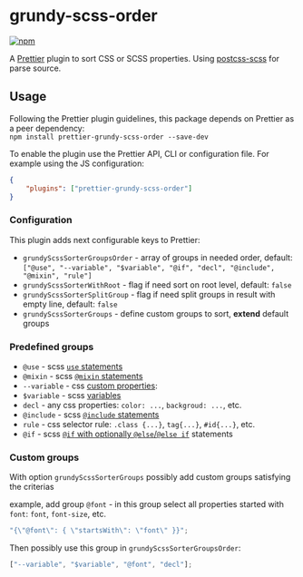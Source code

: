 # grundy-scss-order

[![npm][npm-badge]][npm]

A [Prettier](https://prettier.io/) plugin to sort CSS or SCSS properties. Using [postcss-scss](https://github.com/postcss/postcss-scss) for parse source.

## Usage

Following the Prettier plugin guidelines, this package depends on Prettier as a peer dependency:  
`npm install prettier-grundy-scss-order --save-dev`

To enable the plugin use the Prettier API, CLI or configuration file. For example using the JS configuration:

```json
{
    "plugins": ["prettier-grundy-scss-order"]
}
```

### Configuration

This plugin adds next configurable keys to Prettier:

- `grundyScssSorterGroupsOrder` - array of groups in needed order, default:
  `["@use", "--variable", "$variable", "@if", "decl", "@include", "@mixin", "rule"]`
- `grundyScssSorterWithRoot` - flag if need sort on root level, default: `false`
- `grundyScssSorterSplitGroup` - flag if need split groups in result with empty line, default: `false`
- `grundyScssSorterGroups` - define custom groups to sort, **extend** default groups

### Predefined groups

- `@use` - scss [`use` statements](https://sass-lang.com/documentation/at-rules/use/)
- `@mixin` - scss [`@mixin` statements](https://sass-lang.com/documentation/at-rules/mixin/)
- `--variable` - css [custom properties](https://developer.mozilla.org/en-US/docs/Web/CSS/--*):
- `$variable` - scss [variables](https://sass-lang.com/documentation/variables/)
- `decl` - any css properties: `color: ...`, `backgroud: ...`, etc.
- `@include` - scss [`@include` statements](https://sass-lang.com/documentation/at-rules/mixin/)
- `rule` - css selector rule: `.class {...}`, `tag{...}`, `#id{...}`, etc.
- `@if` - scss [`@if` with optionally `@else`/`@else if`](https://sass-lang.com/documentation/at-rules/control/if/) statements

### Custom groups

With option `grundyScssSorterGroups` possibly add custom groups satisfying the criterias

example, add group `@font` - in this group select all properties started with `font`: `font`, `font-size`, etc.

```js
"{\"@font\": { \"startsWith\": \"font\" }}";
```

Then possibly use this group in `grundyScssSorterGroupsOrder`:

```js
["--variable", "$variable", "@font", "decl"];
```

[npm]: https://www.npmjs.com/package/prettier-grundy-scss-order
[npm-badge]: https://img.shields.io/npm/v/prettier-grundy-scss-order?color=blue
